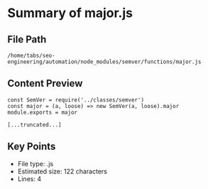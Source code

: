 # Summary of major.js
  
## File Path
`/home/tabs/seo-engineering/automation/node_modules/semver/functions/major.js`

## Content Preview
```
const SemVer = require('../classes/semver')
const major = (a, loose) => new SemVer(a, loose).major
module.exports = major

[...truncated...]
```

## Key Points
- File type: .js
- Estimated size: 122 characters
- Lines: 4
